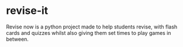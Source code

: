 # revise-it
Revise now is a python project made to help students revise, with flash cards and quizzes whilst also giving them set times to play games in between.